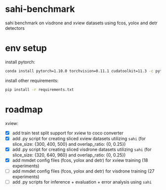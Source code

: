 # sahi-benchmark
sahi benchmark on visdrone and xview datasets using fcos, yolox and detr detectors

# env setup

install pytorch:

```bash
conda install pytorch=1.10.0 torchvision=0.11.1 cudatoolkit=11.3 -c pytorch
```

install other requirements:

```bash
pip install -r requirements.txt
```

# roadmap

xview:

- [x] add train test split support for xview to coco converter
- [x] add .py script for creating sliced xview datasets utilizing `sahi` (for slice_size: {300, 400, 500} and overlap_ratio: {0, 0.25})
- [x] add .py script for creating sliced visdrone datasets utilizing `sahi` (for slice_size: {320, 640, 960} and overlap_ratio: {0, 0.25})
- [x] add mmdet config files (fcos, yolox and detr) for xview training (18 experiments)
- [ ] add mmdet config files (fcos, yolox and detr) for visdrone training (27 experiments)
- [ ] add .py scripts for inference + evaluation + error analysis using `sahi`